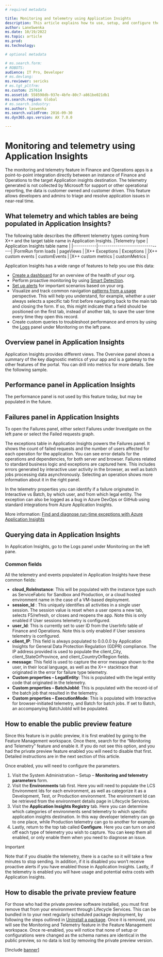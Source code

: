 ```yaml
---
# required metadata

title: Monitoring and telemetry using Application Insights
description: This article explains how to use, setup, and configure the Azure Application Insights integration for Finance and Operations apps.
author: LaneSwenka
ms.date: 10/19/2022
ms.topic: article
ms.prod:
ms.technology:

# optional metadata

# ms.search.form:
# ROBOTS:
audience: IT Pro, Developer
# ms.devlang:
ms.reviewer: sericks
# ms.tgt_pltfrm:
ms.custom: 257614
ms.assetid: 558598db-937e-4bfe-80c7-a861be021db1
ms.search.region: Global
# ms.search.industry:
ms.author: laswenka
ms.search.validFrom: 2016-09-30
ms.dyn365.ops.version: AX 7.0.0

---
```


# Monitoring and telemetry using Application Insights

The monitoring and telemetry feature in Finance and Operations apps is a point-to-point integration directly between an instance of Finance and Operations to the target Application insights destination.  The telemetry generated is not collected by Microsoft for support or other operational reporting, the data is customer owned and customer driven.  This feature allows developers and admins to triage and resolve application issues in near-real time. 

## What telemetry and which tables are being populated in Application Insights?
The following table describes the different telemetry types coming from X++ and the target table name in Application Insights.
|Telemetry type |	Application Insights table name |
|------------|---------------------------------|
|FormRun form loads |	pageViews |
|X++ Exceptions |	Exceptions |
|X++ custom events |	customEvents |
|X++ custom metrics |	customMetrics |

Application Insights has a wide range of features to help you use this data:
* [Create a dashboard](https://learn.microsoft.com/en-us/azure/azure-monitor/visualize/tutorial-logs-dashboards) for an overview of the health of your org.
* Perform proactive monitoring by using [Smart Detection](https://learn.microsoft.com/en-us/azure/azure-monitor/app/proactive-diagnostics).
* [Set up alerts](https://learn.microsoft.com/en-us/azure/azure-monitor/app/tutorial-alert) for important scenarios based on your org.
* Visualize and track common navigation [patterns from a usage](https://learn.microsoft.com/en-us/azure/azure-monitor/app/usage-flows) perspective. This will help you understand, for example, whether a user always selects a specific tab first before navigating back to the main tab and closing the form. If so, this might indicate that a field should be positioned on the first tab, instead of another tab, to save the user time every time they open this record.
* Create custom queries to troubleshoot performance and errors by using the [Logs](https://learn.microsoft.com/en-us/azure/azure-monitor/log-query/log-query-overview) panel under Monitoring on the left pane.


## Overview panel in Application Insights
Application Insights provides different views. The Overview panel shows a summary of the key diagnostic metrics of your app and is a gateway to the other features of the portal. You can drill into metrics for more details. See the following sample.
 
## Performance panel in Application Insights
The performance panel is not used by this feature today, but may be populated in the future.

## Failures panel in Application Insights
To open the Failures panel, either select Failures under Investigate on the left pane or select the Failed requests graph.
 
The exceptions table in Application Insights powers the Failures panel. It shows the count of failed requests and the number of users affected for each operation for the application. You can see error details for the operations and dependencies, for both server and browser. Failures related to standard business logic and exceptions are captured here.  This includes errors generated by interactive user activity in the browser, as well as batch jobs processing data asynchronously. Selecting an operation shows more information about it in the right panel.
 
In the telemetry properties you can identify if a failure originated in Interactive vs Batch, by which user, and from which legal entity.  The exception can also be logged as a bug in Azure DevOps or GitHub using standard integrations from Azure Application Insights.

More information: [Find and diagnose run-time exceptions with Azure Application Insights](https://learn.microsoft.com/en-us/azure/azure-monitor/learn/tutorial-runtime-exceptions)

## Querying data in Application Insights
In Application Insights, go to the Logs panel under Monitoring on the left pane.
 
### Common fields
All the telemetry and events populated in Application Insights have these common fields:
* **cloud_RoleInstance**: This will be populated with the instance type such as ServiceFabric for Sandbox and Production, or a cloud hosted environment name in the case of a VM-based deployment.
* **session_Id** : This uniquely identifies all activities in a single user session. The session value is reset when a user opens a new tab, selects F5/refresh, or closes and reopens the app.  Note this is only enabled if User sessions telemetry is configured.
* **user_Id**: This is currently set to user ID from the UserInfo table of Finance and Operations. Note this is only enabled if User sessions telemetry is configured.
* **client_IP**: This field is always populated to 0.0.0.0 by Application Insights for General Data Protection Regulation (GDPR) compliance. The IP address provided is used to populate the client_City, client_StateOrProvince, and client_CountryOrRegion fields.
* **message**: This field is used to capture the error message shown to the user, in their local language, as well as the X++ stacktrace that originated in the error for failure type telemetry.
* **Custom properties – LegalEntity**: This is populated with the legal entity code that originated in the telemetry.
* **Custom properties – BatchJobId**: This is populated with the record-id of the batch job that resulted in the telemetry.
* **Custom properties – ExecutionMode**: This is populated with Interactive for browser-initiated telemetry, and Batch for batch jobs.  If set to Batch, an accompanying BatchJobId will be populated.

 
## How to enable the public preview feature
Since this feature is in public preview, it is first enabled by going to the Feature Management workspace.  Once there, search for the “Monitoring and Telemetry” feature and enable it.  If you do not see this option, and you had the private preview feature enabled you will need to disable that first.  Detailed instructions are in the next section of this article.

Once enabled, you will need to configure the parameters.
1.	Visit the System Administration – Setup – **Monitoring and telemetry parameters** form.
2.	Visit the **Environments** tab first.  Here you will need to populate the LCS Environment Ids for each environment, as well as categorize it as a Development, Test, or Production environment.  The environment Id can be retrieved from the environment details page in Lifecycle Services.
3.	Visit the **Application Insights Registry** tab.  Here you can determine which categories of environments send telemetry to which specific application insights destination.  In this way developer telemetry can go to one place, while Production telemetry can go to another for example.
4.	Lastly, return to the top tab called **Configure**.  Here you can turn on and off each type of telemetry you wish to capture.  You can keep them all enabled, or only enable them when you need to diagnose an issue. 

> [!IMPORTANT]
> Note that if you disable the telemetry, there is a cache so it will take a few minutes to stop sending. In addition, if it is disabled you won’t receive proactive alerts if you have enabled those in Application Insights.  Lastly, if the telemetry is enabled you will have usage and potential extra costs with Application Insights.

## How to disable the private preview feature
For those who had the private preview software installed, you must first remove that from your environment through Lifecycle Services.  This can be bundled in to your next regularly scheduled package deployment, by following the steps outlined in [Uninstall a package](/dynamics365/fin-ops-core/dev-itpro/deployment/uninstall-deployable-package).  Once it is removed, you will see the Monitoring and Telemetry feature in the Feature Management workspace.  Once re-enabled, you will notice that none of setup or configurations were changed as the schema names are identical in the public preview, so no data is lost by removing the private preview version.


[!include [banner](../includes/banner.md)]
